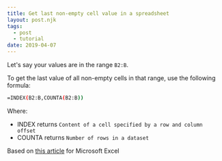 ```yaml
---
title: Get last non-empty cell value in a spreadsheet
layout: post.njk
tags:
  - post
  - tutorial
date: 2019-04-07
---
```


Let's say your values are in the range `B2:B`.

To get the last value of all non-empty cells in that range, use the following formula:

```bash
=INDEX(B2:B,COUNTA(B2:B))
```

Where:

- INDEX returns `Content of a cell specified by a row and column offset`
- COUNTA returns `Number of rows in a dataset`


Based on [this article](https://www.techrepublic.com/blog/microsoft-office/how-to-return-the-last-value-in-an-excel-column/) for Microsoft Excel